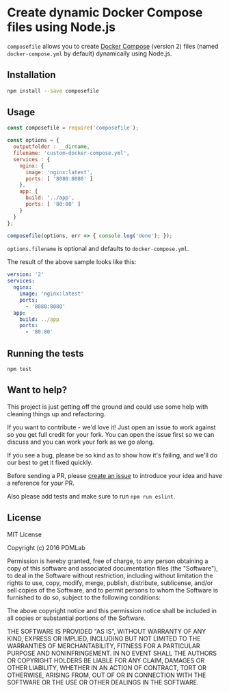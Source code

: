 # Create dynamic Docker Compose files using Node.js

`composefile` allows you to create [Docker Compose](https://docs.docker.com/compose/) (version 2) files (named `docker-compose.yml` by default) dynamically using Node.js.

## Installation

```bash
npm install --save composefile
```

## Usage

```js
const composefile = require('composefile');

const options = {
  outputfolder : __dirname,
  filename: 'custom-docker-compose.yml',
  services : {
    nginx: {
      image: 'nginx:latest',
      ports: [ '8080:8080' ]
    },
    app: {
      build: '../app',
      ports: [ '80:80' ]
    }
  }
};

composefile(options, err => { console.log('done'); });
```

`options.filename` is optional and defaults to `docker-compose.yml`.

The result of the above sample looks like this:

```yaml
version: '2'
services:
  nginx:
    image: 'nginx:latest'
    ports:
      - '8080:8080'
  app:
    build: ../app
    ports:
      - '80:80'
```

## Running the tests

```
npm test
```

## Want to help?

This project is just getting off the ground and could use some help with cleaning things up and refactoring.

If you want to contribute - we'd love it! Just open an issue to work against so you get full credit for your fork. You can open the issue first so we can discuss and you can work your fork as we go along.

If you see a bug, please be so kind as to show how it's failing, and we'll do our best to get it fixed quickly.

Before sending a PR, please [create an issue](https://github.com/PDMLab/composefile/issues/new) to introduce your idea and have a reference for your PR.

Also please add tests and make sure to run `npm run eslint`.

## License

MIT License

Copyright (c) 2016 PDMLab

Permission is hereby granted, free of charge, to any person obtaining a copy
of this software and associated documentation files (the "Software"), to deal
in the Software without restriction, including without limitation the rights
to use, copy, modify, merge, publish, distribute, sublicense, and/or sell
copies of the Software, and to permit persons to whom the Software is
furnished to do so, subject to the following conditions:

The above copyright notice and this permission notice shall be included in all
copies or substantial portions of the Software.

THE SOFTWARE IS PROVIDED "AS IS", WITHOUT WARRANTY OF ANY KIND, EXPRESS OR
IMPLIED, INCLUDING BUT NOT LIMITED TO THE WARRANTIES OF MERCHANTABILITY,
FITNESS FOR A PARTICULAR PURPOSE AND NONINFRINGEMENT. IN NO EVENT SHALL THE
AUTHORS OR COPYRIGHT HOLDERS BE LIABLE FOR ANY CLAIM, DAMAGES OR OTHER
LIABILITY, WHETHER IN AN ACTION OF CONTRACT, TORT OR OTHERWISE, ARISING FROM,
OUT OF OR IN CONNECTION WITH THE SOFTWARE OR THE USE OR OTHER DEALINGS IN THE
SOFTWARE.